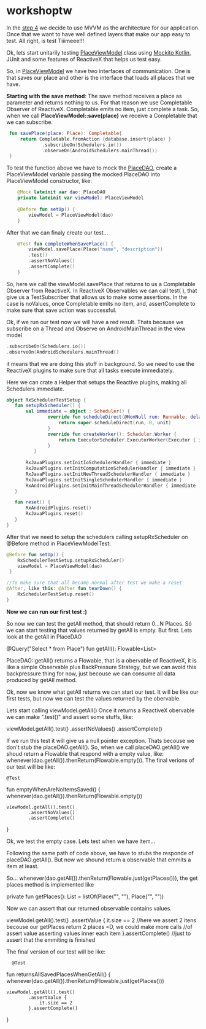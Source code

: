 # workshoptw

In the [step 4](https://github.com/roubertedgar/workshoptw/tree/step-4)  we decide to use MVVM as the architecture for our application. Once that we want to have well defined layers that make our app easy to test. All right, is test Tiiimeee!!!

Ok,  lets start unitarily testing [PlaceViewModel](https://github.com/roubertedgar/workshoptw/blob/step-5/app/src/main/java/workshoptw/com/work_shop_tw/views/place/PlaceViewModel.kt) class using [Mockito Kotlin](https://github.com/nhaarman/mockito-kotlin), JUnit and some features of ReactiveX that helps us test easy.

So, in [PlaceViewModel](https://github.com/roubertedgar/workshoptw/blob/step-5/app/src/main/java/workshoptw/com/work_shop_tw/views/place/PlaceViewModel.kt) we have two interfaces of communication. One is that saves our place and other is the interface that loads all places that we have.

**Starting with the save method**: The save method receives a place as parameter and returns nothing to us. For that reason we use Completable Observer of ReactiveX. Completable emits no item, just complete a task. So, when we call **PlaceViewModel::save(place)** we receive a Completable that we can subscribe.

   ```kotlin
    fun savePlace(place: Place): Completable{
	    return Completable.fromAction {database.insert(place) } 
     		    .subscribeOn(Schedulers.io()) 
     		    .observeOn(AndroidSchedulers.mainThread())
	}
   ```

To test the function above we have to mock the [PlaceDAO](https://github.com/roubertedgar/workshoptw/blob/step-5/app/src/main/java/workshoptw/com/work_shop_tw/models/place/PlaceDAO.kt), create a PlaceViewModel variable passing the mocked PlaceDAO into PlaceViewModel constructor, like:

```kotlin
	@Mock lateinit var dao: PlaceDAO 
	private lateinit var viewModel: PlaceViewModel
	 
	@Before fun setUp() {
		viewModel = PlaceViewModel(dao) 
	}
```

After that we can finaly create our test...

```kotlin
	@Test fun completeWhenSavePlace() {
		viewModel.savePlace(Place("name", "description")) 
		.test() 
		.assertNoValues() 
		.assertComplete() 
	}
```

So, here we call the viewModel.savePlace that returns to us a Completable Observer from ReactiveX. In ReactiveX Observables we can call test( ), that give us a TestSubscriber that allows us to make some assertions. In the case is noValues, once Completable emits no item, and, assertComplete to make
sure that save action was successful. 

Ok, if we run our test now we will have a red result. Thats because we subscribe on a Thread and Observe on AndroidMainThread in the view model
```kotlin
.subscribeOn(Schedulers.io())
.observeOn(AndroidSchedulers.mainThread()
```

 it means that  we are doing this stuff in background. So we need to use the ReactiveX plugins to make sure that all tasks execute immediately.

Here we can crate a Helper that setups the Reactive plugins, making all Schedulers immediate.
 ```kotlin 
 object RxSchedulerTestSetup {
	fun setupRxScheduler() {
	    val immediate = object : Scheduler() {
			    override fun scheduleDirect(@NonNull run: Runnable, delay: Long, @NonNull unit: TimeUnit): Disposable {
			        return super.scheduleDirect(run, 0, unit)
			    }	
			    override fun createWorker(): Scheduler.Worker {
			        return ExecutorScheduler.ExecutorWorker(Executor { it.run() })
			    }
		   }
   
	    RxJavaPlugins.setInitIoSchedulerHandler { immediate }
	    RxJavaPlugins.setInitComputationSchedulerHandler { immediate }
	    RxJavaPlugins.setInitNewThreadSchedulerHandler { immediate }
	    RxJavaPlugins.setInitSingleSchedulerHandler { immediate }
	    RxAndroidPlugins.setInitMainThreadSchedulerHandler { immediate 	}
	}

	fun reset() {
	    RxAndroidPlugins.reset()
	    RxJavaPlugins.reset()
	}
}
```
After that we need to setup the schedulers calling setupRxScheduler on @Before method in PlaceViewModelTest:

```kotlin
@Before fun setUp() {
	RxSchedulerTestSetup.setupRxScheduler()
	viewModel = PlaceViewModel(dao) 
 }

//To make sure that all became normal after test we make a reset
@After, like this: @After fun tearDown() {
	RxSchedulerTestSetup.reset() 
}
```

**Now we can run our first test :)**

So now we can test the getAll method, that should return 0...N Places. Só we can start testing that values returned by
getAll is empty. But first. Lets look at the getAll in PlaceDAO

 @Query("Select * from Place")
fun getAll(): Flowable<List<Place>>

PlaceDAO::getAll() returns a Flowable, that is a obervable of ReactiveX, it is like a simple Observable<T> plus BackPressure
Strategy, but we can avoid this backpressure thing for now, just becouse we can consume all data produced by getAll method.

Ok, now we know what getAll returns we can start our test. It will be like our first tests, but now we can test the values
returned by the obervable.

Lets start calling viewModel.getAll()
Once it returns a ReactiveX obervable we can make ".test()" and assert some stuffs, like:

viewModel.getAll().test()
    .assertNoValues()
    .assertComplete()
    
If we run this test it will give us a null pointer exception. Thats becouse we don't stub the placeDAO.getAll().
So, when we call placeDAO.getAll() we shoud return a Flowable that respond with a empty value, like:
whenever(dao.getAll()).thenReturn(Flowable.empty()). The final verions of our test will be like:

    @Test
fun emptyWhenAreNoItemsSaved() {
    whenever(dao.getAll()).thenReturn(Flowable.empty())

    viewModel.getAll().test()
            .assertNoValues()
            .assertComplete()
}

Ok, we test the empty case. Lets test when we have item...

Following the same path of code above, we have to stubs the responde of placeDAO.getAll(). But now we shound return
a observable that emmits a item at least.

So... whenever(dao.getAll()).thenReturn(Flowable.just(getPlaces())), the get places method is implemented like

 private fun getPlaces(): List<Place> =
        listOf(Place("", ""), Place("", ""))

Now we can assert that our returned observable contains values.

 viewModel.getAll().test()
            .assertValue {
                it.size == 2 //here we assert 2 itens becouse our getPlaces return 2 places =D, we could make more calls
                //of assert value asserting values inner each item
             }.assertComplete() //just to assert that the emmiting is finished
             
  The final version of our test will be like:
  
      @Test
fun returnsAllSavedPlacesWhenGetAll() {
    whenever(dao.getAll()).thenReturn(Flowable.just(getPlaces()))

    viewModel.getAll().test()
            .assertValue {
                it.size == 2
            }.assertComplete()
}
```
                 
              
    

     
     


                    
                    
